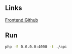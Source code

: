 ## Links

[Frontend Github](https://github.com/JakSchlager/MEDT_Project-BeatBeast)

## Run

```bash
php -S 0.0.0.0:4000 -t ./api
```
